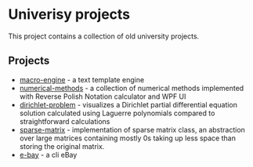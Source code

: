 # Univerisy projects

This project contains a collection of old university projects.

## Projects

- [macro-engine](./macro-engine/README.md) - a text template engine
- [numerical-methods](./numerical-methods/README.md) - a collection of numerical methods implemented with Reverse Polish Notation calculator and WPF UI
- [dirichlet-problem](./dirichlet-problem/README.md) - visualizes a Dirichlet partial differential equation solution calculated using Laguerre polynomials compared to straightforward calculations
- [sparse-matrix](./sparse-matrix/README.md) - implementation of sparse matrix class, an abstraction over large matrices containing mostly 0s taking up less space than storing the original matrix.
- [e-bay](./e-bay/README.md) - a cli eBay